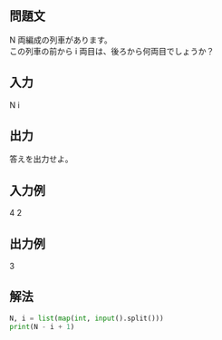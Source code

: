 ## 問題文
N 両編成の列車があります。  
この列車の前から 
i 両目は、後ろから何両目でしょうか？
## 入力
N i
## 出力
答えを出力せよ。
## 入力例
4 2
## 出力例
3
## 解法

```python
N, i = list(map(int, input().split()))
print(N - i + 1)